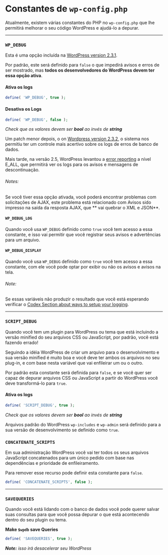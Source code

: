# Constantes de `wp-config.php`

Atualmente, existem várias constantes do PHP no `wp-config.php` que lhe permitirá melhorar o seu código WordPress e ajudá-lo a depurar.

---

### `WP_DEBUG`
Esta é uma opção incluída na [WordPress version 2.3.1](http://codex.wordpress.org/Version_2.3.1).

Por padrão, este será definido para `false` o que impedirá avisos e erros de ser mostrado, mas **todos os desenvolvedores do WordPress devem ter essa opção ativa**.

#### Ativa os logs
```php
define( 'WP_DEBUG', true );
```

#### Desativa os Logs
```php
define( 'WP_DEBUG', false );
```
_Check que os valores devem ser **bool** ao invés de **string**_

Um patch menor depois, o on [Wordpress version 2.3.2](http://codex.wordpress.org/Version_2.3.2), o sistema nos permitiu ter um controle mais acertivo sobre os logs de erros de banco de dados.

Mais tarde, na versão 2.5, WordPress levantou a [error reporting](http://www.php.net/error-reporting) a nível E_ALL, que permitirá ver os logs para os avisos e mensagens de descontinuação.

###### _Notes:_

Se você tiver essa opção ativada, você poderá encontrar problemas com solicitações de AJAX, este problema está relacionado com Avisos sido impresso na saída da resposta AJAX, que **
vai quebrar o XML e JSON**.

#### `WP_DEBUG_LOG`
Quando você usa `WP_DEBUG` definido como `true` você tem acesso a essa constante, e isso vai permitir que você registrar seus avisos e advertências para um arquivo.

#### `WP_DEBUG_DISPLAY`
Quando você usa `WP_DEBUG` definido como `true` você tem acesso a essa constante, com ele você pode optar por exibir ou não os avisos e avisos na tela.

###### Note:
Se essas variáveis não produzir o resultado que você está esperando verificar o [Codex Section about ways to setup your logging](http://codex.wordpress.org/Editing_wp-config.php#Configure_Error_Logging).

---

### `SCRIPT_DEBUG`
Quando você tem um plugin para WordPress ou tema que está incluindo a versão minified do seu arquivos CSS ou JavaScript, por padrão, você está fazendo errado!

Seguindo a idéia WordPress de criar um arquivo para o desenvolvimento e sua versão minified é muito boa e você deve ter ambos os arquivos no seu plug-in, e com base nesta variável que vai enfileirar um ou o outro.

Por padrão esta constante será definida para `false`, e se você quer ser capaz de depurar arquivos CSS ou JavaScript a partir do WordPress você deve transformá-lo para `true`.

#### Ativa os logs
```php
define( 'SCRIPT_DEBUG', true );
```
_Check que os valores devem ser **bool** ao invés de **string**_

Arquivos padrão do WordPress `wp-includes` e `wp-admin` será definido para a sua versão de desenvolvimento se definido como `true`.

### `CONCATENATE_SCRIPTS`
Em sua administração WordPress você vai ter todos os seus arquivos JavaScript concatenados para um único pedido com base nas dependências e prioridade de enfileiramento.

Para remover esse recurso pode definir esta constante para `false`.
```php
define( 'CONCATENATE_SCRIPTS', false );
```

---

### `SAVEQUERIES`
Quando você está lidando com o banco de dados você pode querer salvar suas consultas para que você possa depurar o que está acontecendo dentro do seu plugin ou tema.

**Make `$wpdb` save Queries**
```php
define( 'SAVEQUERIES', true );
```
_**Note:** isso irá desacelerar seu WordPress_
